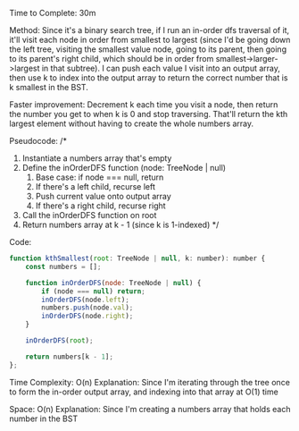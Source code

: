 Time to Complete: 30m

Method: Since it's a binary search tree, if I run an in-order dfs traversal of it, it'll visit each node in order from smallest to largest (since I'd be going down the left tree, visiting the smallest value node, going to its parent, then going to its parent's right child, which should be in order from smallest->larger->largest in that subtree). I can push each value I visit into an output array, then use k to index into the output array to return the correct number that is k smallest in the BST.

Faster improvement: Decrement k each time you visit a node, then return the number you get to when k is 0 and stop traversing. That'll return the kth largest element without having to create the whole numbers array.

Pseudocode:
/*
1. Instantiate a numbers array that's empty
2. Define the inOrderDFS function (node: TreeNode | null)
    1. Base case: if node === null, return
    2. If there's a left child, recurse left
    3. Push current value onto output array
    4. If there's a right child, recurse right
3. Call the inOrderDFS function on root
4. Return numbers array at k - 1 (since k is 1-indexed)
*/

Code:

```js
function kthSmallest(root: TreeNode | null, k: number): number {
    const numbers = [];

    function inOrderDFS(node: TreeNode | null) {
        if (node === null) return;
        inOrderDFS(node.left);
        numbers.push(node.val);
        inOrderDFS(node.right);
    }

    inOrderDFS(root);

    return numbers[k - 1];
};
```


Time Complexity: O(n)
Explanation: Since I'm iterating through the tree once to form the in-order output array, and indexing into that array at O(1) time

Space: O(n)
Explanation: Since I'm creating a numbers array that holds each number in the BST
